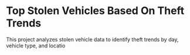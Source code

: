 # Top Stolen Vehicles Based On Theft Trends
This project analyzes stolen vehicle data to identify theft trends by day, vehicle type, and locatio
